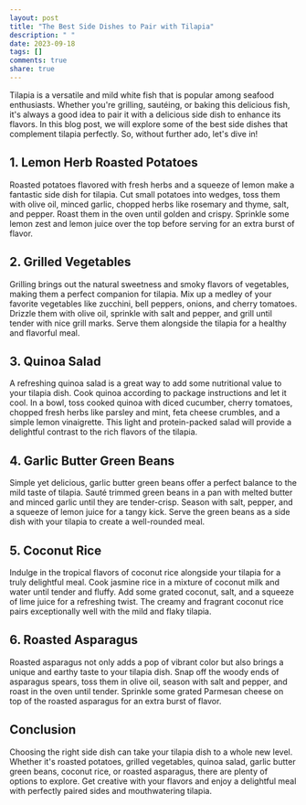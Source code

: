 ```yaml
---
layout: post
title: "The Best Side Dishes to Pair with Tilapia"
description: " "
date: 2023-09-18
tags: []
comments: true
share: true
---
```


Tilapia is a versatile and mild white fish that is popular among seafood enthusiasts. Whether you're grilling, sautéing, or baking this delicious fish, it's always a good idea to pair it with a delicious side dish to enhance its flavors. In this blog post, we will explore some of the best side dishes that complement tilapia perfectly. So, without further ado, let's dive in!

## 1. Lemon Herb Roasted Potatoes
Roasted potatoes flavored with fresh herbs and a squeeze of lemon make a fantastic side dish for tilapia. Cut small potatoes into wedges, toss them with olive oil, minced garlic, chopped herbs like rosemary and thyme, salt, and pepper. Roast them in the oven until golden and crispy. Sprinkle some lemon zest and lemon juice over the top before serving for an extra burst of flavor.

## 2. Grilled Vegetables
Grilling brings out the natural sweetness and smoky flavors of vegetables, making them a perfect companion for tilapia. Mix up a medley of your favorite vegetables like zucchini, bell peppers, onions, and cherry tomatoes. Drizzle them with olive oil, sprinkle with salt and pepper, and grill until tender with nice grill marks. Serve them alongside the tilapia for a healthy and flavorful meal.

## 3. Quinoa Salad
A refreshing quinoa salad is a great way to add some nutritional value to your tilapia dish. Cook quinoa according to package instructions and let it cool. In a bowl, toss cooked quinoa with diced cucumber, cherry tomatoes, chopped fresh herbs like parsley and mint, feta cheese crumbles, and a simple lemon vinaigrette. This light and protein-packed salad will provide a delightful contrast to the rich flavors of the tilapia.

## 4. Garlic Butter Green Beans
Simple yet delicious, garlic butter green beans offer a perfect balance to the mild taste of tilapia. Sauté trimmed green beans in a pan with melted butter and minced garlic until they are tender-crisp. Season with salt, pepper, and a squeeze of lemon juice for a tangy kick. Serve the green beans as a side dish with your tilapia to create a well-rounded meal.

## 5. Coconut Rice
Indulge in the tropical flavors of coconut rice alongside your tilapia for a truly delightful meal. Cook jasmine rice in a mixture of coconut milk and water until tender and fluffy. Add some grated coconut, salt, and a squeeze of lime juice for a refreshing twist. The creamy and fragrant coconut rice pairs exceptionally well with the mild and flaky tilapia.

## 6. Roasted Asparagus
Roasted asparagus not only adds a pop of vibrant color but also brings a unique and earthy taste to your tilapia dish. Snap off the woody ends of asparagus spears, toss them in olive oil, season with salt and pepper, and roast in the oven until tender. Sprinkle some grated Parmesan cheese on top of the roasted asparagus for an extra burst of flavor.

## Conclusion
Choosing the right side dish can take your tilapia dish to a whole new level. Whether it's roasted potatoes, grilled vegetables, quinoa salad, garlic butter green beans, coconut rice, or roasted asparagus, there are plenty of options to explore. Get creative with your flavors and enjoy a delightful meal with perfectly paired sides and mouthwatering tilapia.